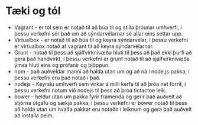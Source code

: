 Tæki og tól
=========
* Vagrant - er tól sem er notað til að búa til og stilla þróunar umhverfi, í þessu verkefni sér það um að sýndarvélarnar sé allar eins settar upp.
* Virtualbox - er notað til að búa til og keyra sýndarvélar, í þessu verkefni er virtualbox notað af vagrant til að keyra sýndarvélarnar.
* Grunt - notað til þess að sjálfvirknivæða hluti til þess að það ekki þurfi að gera það handvirkt, í þessu verkefni er grunt notað til að sjálfvirknivæða ýmsa hluti eins og prófanir og þjöppun.
* npm - það auðveldar manni að halda utan um og að ná í node.js pakka, í þessu verkefni eru það notað í það.
* nodejs - Keyrslu umhverfi sem virkar á milli kerfa til að þróa net forrit, í þessu verkefni notum við nodejs til þess að þróa tictactoe leik.
* bower - heldur utan um pakka fyrir framenda og gerir það auðvelt að stjórna útgáfu og sækja pakka, í þessu verkefni er bower notað til þess að halda utan um hvaða pakkar eru notaðir í leiknum og gera það auðvelt að installa þeim.
